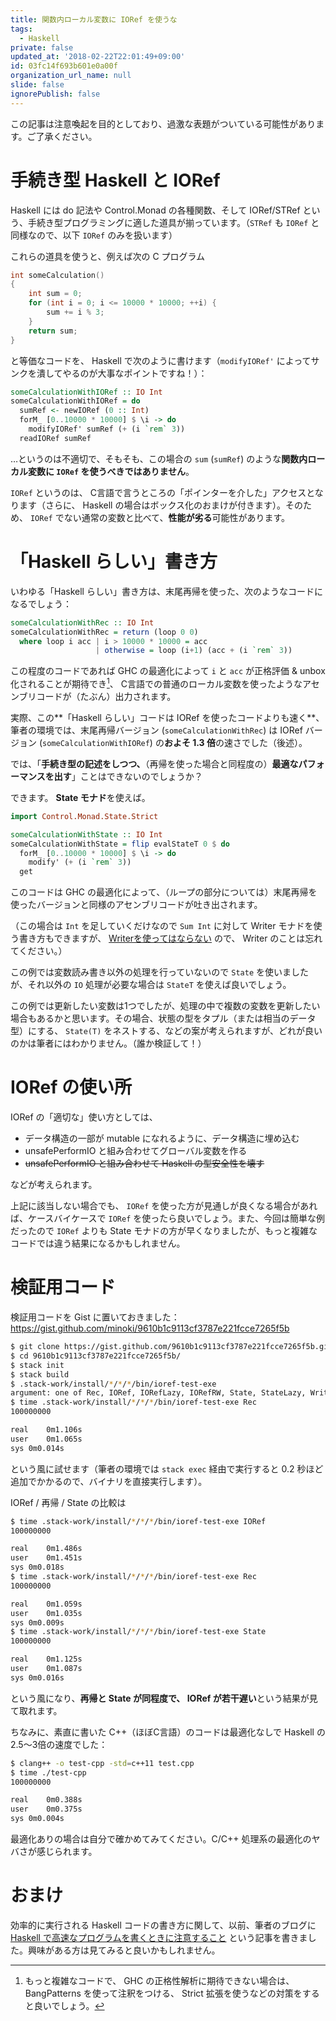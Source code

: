 ```yaml
---
title: 関数内ローカル変数に IORef を使うな
tags:
  - Haskell
private: false
updated_at: '2018-02-22T22:01:49+09:00'
id: 03fc14f693b601e0a00f
organization_url_name: null
slide: false
ignorePublish: false
---
```

この記事は注意喚起を目的としており、過激な表題がついている可能性があります。ご了承ください。

# 手続き型 Haskell と IORef

Haskell には do 記法や Control.Monad の各種関数、そして IORef/STRef という、手続き型プログラミングに適した道具が揃っています。（`STRef` も `IORef` と同様なので、以下 `IORef` のみを扱います）

これらの道具を使うと、例えば次の C プログラム

```c
int someCalculation()
{
    int sum = 0;
    for (int i = 0; i <= 10000 * 10000; ++i) {
        sum += i % 3;
    }
    return sum;
}
```

と等価なコードを、 Haskell で次のように書けます（`modifyIORef'` によってサンクを潰してやるのが大事なポイントですね！）：

```haskell
someCalculationWithIORef :: IO Int
someCalculationWithIORef = do
  sumRef <- newIORef (0 :: Int)
  forM_ [0..10000 * 10000] $ \i -> do
    modifyIORef' sumRef (+ (i `rem` 3))
  readIORef sumRef
```

…というのは不適切で、そもそも、この場合の `sum` (`sumRef`) のような**関数内ローカル変数に `IORef` を使うべきではありません**。

`IORef` というのは、 C言語で言うところの「ポインターを介した」アクセスとなります（さらに、 Haskell の場合はボックス化のおまけが付きます）。そのため、 `IORef` でない通常の変数と比べて、**性能が劣る**可能性があります。

# 「Haskell らしい」書き方

いわゆる「Haskell らしい」書き方は、末尾再帰を使った、次のようなコードになるでしょう：

```haskell
someCalculationWithRec :: IO Int
someCalculationWithRec = return (loop 0 0)
  where loop i acc | i > 10000 * 10000 = acc
                   | otherwise = loop (i+1) (acc + (i `rem` 3))
```

この程度のコードであれば GHC の最適化によって `i` と `acc` が正格評価 & unbox 化されることが期待でき[^1]、 C言語での普通のローカル変数を使ったようなアセンブリコードが（たぶん）出力されます。

実際、この**「Haskell らしい」コードは IORef を使ったコードよりも速く**、筆者の環境では、末尾再帰バージョン (`someCalculationWithRec`) は IORef バージョン (`someCalculationWithIORef`) の**およそ 1.3 倍**の速さでした（後述）。

[^1]: もっと複雑なコードで、 GHC の正格性解析に期待できない場合は、 BangPatterns を使って注釈をつける、 Strict 拡張を使うなどの対策をすると良いでしょう。

では、「**手続き型の記述をしつつ、**（再帰を使った場合と同程度の）**最適なパフォーマンスを出す**」ことはできないのでしょうか？

できます。 **State モナド**を使えば。

```haskell
import Control.Monad.State.Strict

someCalculationWithState :: IO Int
someCalculationWithState = flip evalStateT 0 $ do
  forM_ [0..10000 * 10000] $ \i -> do
    modify' (+ (i `rem` 3))
  get
```

このコードは GHC の最適化によって、（ループの部分については）末尾再帰を使ったバージョンと同様のアセンブリコードが吐き出されます。

（この場合は `Int` を足していくだけなので `Sum Int` に対して Writer モナドを使う書き方もできますが、 [Writerを使ってはならない](https://qiita.com/ruicc/items/28b1cd2df215ce724e26) ので、 Writer のことは忘れてください。）

この例では変数読み書き以外の処理を行っていないので `State` を使いましたが、それ以外の `IO` 処理が必要な場合は `StateT` を使えば良いでしょう。

この例では更新したい変数は1つでしたが、処理の中で複数の変数を更新したい場合もあるかと思います。その場合、状態の型をタプル（または相当のデータ型）にする、 `State(T)` をネストする、などの案が考えられますが、どれが良いのかは筆者にはわかりません。（誰か検証して！）

# IORef の使い所

IORef の「適切な」使い方としては、

* データ構造の一部が mutable になれるように、データ構造に埋め込む
* unsafePerformIO と組み合わせてグローバル変数を作る
* ~~unsafePerformIO と組み合わせて Haskell の型安全性を壊す~~

などが考えられます。

上記に該当しない場合でも、 `IORef` を使った方が見通しが良くなる場合があれば、ケースバイケースで `IORef` を使ったら良いでしょう。また、今回は簡単な例だったので `IORef` よりも State モナドの方が早くなりましたが、もっと複雑なコードでは違う結果になるかもしれません。

# 検証用コード

検証用コードを Gist に置いておきました： https://gist.github.com/minoki/9610b1c9113cf3787e221fcce7265f5b

```sh
$ git clone https://gist.github.com/9610b1c9113cf3787e221fcce7265f5b.git
$ cd 9610b1c9113cf3787e221fcce7265f5b/
$ stack init
$ stack build
$ .stack-work/install/*/*/*/bin/ioref-test-exe
argument: one of Rec, IORef, IORefLazy, IORefRW, State, StateLazy, Writer, Unboxed
$ time .stack-work/install/*/*/*/bin/ioref-test-exe Rec
100000000

real	0m1.106s
user	0m1.065s
sys	0m0.014s
```

という風に試せます（筆者の環境では `stack exec` 経由で実行すると 0.2 秒ほど追加でかかるので、バイナリを直接実行します）。

IORef / 再帰 / State の比較は

```sh
$ time .stack-work/install/*/*/*/bin/ioref-test-exe IORef
100000000

real	0m1.486s
user	0m1.451s
sys	0m0.018s
$ time .stack-work/install/*/*/*/bin/ioref-test-exe Rec
100000000

real	0m1.059s
user	0m1.035s
sys	0m0.009s
$ time .stack-work/install/*/*/*/bin/ioref-test-exe State
100000000

real	0m1.125s
user	0m1.087s
sys	0m0.016s
```

という風になり、**再帰と State が同程度で、 IORef が若干遅い**という結果が見て取れます。

ちなみに、素直に書いた C++（ほぼC言語）のコードは最適化なしで Haskell の2.5〜3倍の速度でした：

```sh
$ clang++ -o test-cpp -std=c++11 test.cpp
$ time ./test-cpp
100000000

real	0m0.388s
user	0m0.375s
sys	0m0.004s
```

最適化ありの場合は自分で確かめてみてください。C/C++ 処理系の最適化のヤバさが感じられます。

# おまけ

効率的に実行される Haskell コードの書き方に関して、以前、筆者のブログに [Haskell で高速なプログラムを書くときに注意すること](https://blog.miz-ar.info/2016/06/writing-efficient-program-with-haskell/) という記事を書きました。興味がある方は見てみると良いかもしれません。
